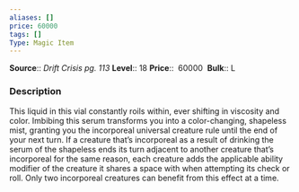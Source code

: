 ```yaml
---
aliases: []
price: 60000
tags: []
Type: Magic Item
---
```


**Source**:: _Drift Crisis pg. 113_
**Level**:: 18
**Price**::  60000 
**Bulk**:: L

### Description

This liquid in this vial constantly roils within, ever shifting in viscosity and color. Imbibing this serum transforms you into a color-changing, shapeless mist, granting you the incorporeal universal creature rule until the end of your next turn. If a creature that’s incorporeal as a result of drinking the serum of the shapeless ends its turn adjacent to another creature that’s incorporeal for the same reason, each creature adds the applicable ability modifier of the creature it shares a space with when attempting its check or roll. Only two incorporeal creatures can benefit from this effect at a time.
